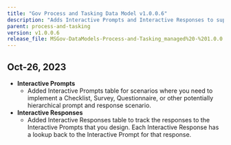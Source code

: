 ```yaml
---
title: "Gov Process and Tasking Data Model v1.0.0.6"
description: "Adds Interactive Prompts and Interactive Responses to support checklists, surveys, and hierarchical prompt/response scenarios."
parent: process-and-tasking
version: v1.0.0.6
release_file: MSGov-DataModels-Process-and-Tasking_managed%20-%201.0.0.6.zip
---
```


## Oct-26, 2023

-   **Interactive Prompts**
    - Added Interactive Prompts table for scenarios where you need to implement a Checklist, Survey, Questionnaire, or other potentially hierarchical prompt and response scenario.
-   **Interactive Responses**
    - Added Interactive Responses table to track the responses to the Interactive Prompts that you design. Each Interactive Response has a lookup back to the Interactive Prompt for that response.
